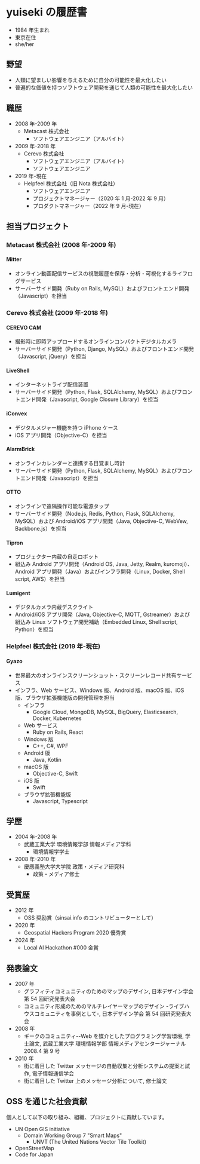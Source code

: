 # yuiseki の履歴書

- 1984 年生まれ
- 東京在住
- she/her

## 野望

- 人類に望ましい影響を与えるために自分の可能性を最大化したい
- 普遍的な価値を持つソフトウェア開発を通じて人類の可能性を最大化したい

## 職歴

- 2008 年-2009 年
  - Metacast 株式会社
    - ソフトウェアエンジニア（アルバイト）
- 2009 年-2018 年
  - Cerevo 株式会社
    - ソフトウェアエンジニア（アルバイト）
    - ソフトウェアエンジニア
- 2019 年-現在
  - Helpfeel 株式会社（旧 Nota 株式会社）
    - ソフトウェアエンジニア
    - プロジェクトマネージャー（2020 年 1 月-2022 年 9 月）
    - プロダクトマネージャー（2022 年 9 月-現在）

## 担当プロジェクト

### Metacast 株式会社 (2008 年-2009 年)

#### Mitter

- オンライン動画配信サービスの視聴履歴を保存・分析・可視化するライフログサービス
- サーバーサイド開発（Ruby on Rails, MySQL）およびフロントエンド開発（Javascript）を担当

### Cerevo 株式会社 (2009 年-2018 年)

#### CEREVO CAM

- 撮影時に即時アップロードするオンラインコンパクトデジタルカメラ
- サーバーサイド開発（Python, Django, MySQL）およびフロントエンド開発（Javascript, jQuery）を担当

#### LiveShell

- インターネットライブ配信装置
- サーバーサイド開発（Python, Flask, SQLAlchemy, MySQL）およびフロントエンド開発（Javascript, Google Closure Library）を担当

#### iConvex

- デジタルメジャー機能を持つ iPhone ケース
- iOS アプリ開発（Objective-C）を担当

#### AlarmBrick

- オンラインカレンダーと連携する目覚まし時計
- サーバーサイド開発（Python, Flask, SQLAlchemy, MySQL）およびフロントエンド開発（Javascript）を担当

#### OTTO

- オンラインで遠隔操作可能な電源タップ
- サーバーサイド開発（Node.js, Redis, Python, Flask, SQLAlchemy, MySQL）および Android/iOS アプリ開発（Java, Objective-C, WebVew, Backbone.js）を担当

#### Tipron

- プロジェクター内蔵の自走ロボット
- 組込み Android アプリ開発（Android OS, Java, Jetty, Realm, kuromoji）、Android アプリ開発（Java）およびインフラ開発（Linux, Docker, Shell script, AWS）を担当

#### Lumigent

- デジタルカメラ内蔵デスクライト
- Android/iOS アプリ開発（Java, Objective-C, MQTT, Gstreamer）および組込み Linux ソフトウェア開発補助（Embedded Linux, Shell script, Python）を担当

### Helpfeel 株式会社 (2019 年-現在)

#### Gyazo

- 世界最大のオンラインスクリーンショット・スクリーンレコード共有サービス
- インフラ、Web サービス、Windows 版、Android 版、macOS 版、iOS 版、ブラウザ拡張機能版の開発管理を担当
  - インフラ
    - Google Cloud, MongoDB, MySQL, BigQuery, Elasticsearch, Docker, Kubernetes
  - Web サービス
    - Ruby on Rails, React
  - Windows 版
    - C++, C#, WPF
  - Android 版
    - Java, Kotlin
  - macOS 版
    - Objective-C, Swift
  - iOS 版
    - Swift
  - ブラウザ拡張機能版
    - Javascript, Typescript

## 学歴

- 2004 年-2008 年
  - 武蔵工業大学 環境情報学部 情報メディア学科
    - 環境情報学学士
- 2008 年-2010 年
  - 慶應義塾大学大学院 政策・メディア研究科
    - 政策・メディア修士

## 受賞歴

- 2012 年
  - OSS 奨励賞（sinsai.info のコントリビューターとして）
- 2020 年
  - Geospatial Hackers Program 2020 優秀賞
- 2024 年
  - Local AI Hackathon #000 金賞

## 発表論文

- 2007 年
  - グラフィティコミュニティのためのマップのデザイン, 日本デザイン学会 第 54 回研究発表大会
  - コミュニティ形成のためのマルチレイヤーマップのデザイン -ライブハウスコミュニティを事例として-, 日本デザイン学会 第 54 回研究発表大会
- 2008 年
  - ギークのコミュニティ--Web を媒介としたプログラミング学習環境, 学士論文, 武蔵工業大学 環境情報学部 情報メディアセンタージャーナル 2008.4 第 9 号
- 2010 年
  - 街に着目した Twitter メッセージの自動収集と分析システムの提案と試作, 電子情報通信学会
  - 街に着目した Twitter 上のメッセージ分析について, 修士論文

## OSS を通じた社会貢献

個人として以下の取り組み、組織、プロジェクトに貢献しています。

- UN Open GIS initiative
  - Domain Working Group 7 "Smart Maps"
    - UNVT (The United Nations Vector Tile Toolkit)
- OpenStreetMap
- Code for Japan
